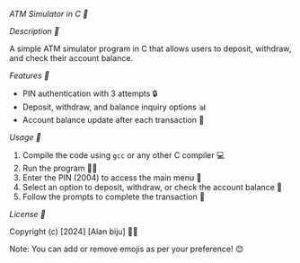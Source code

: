 

*ATM Simulator in C 💸*

*Description 📝*

A simple ATM simulator program in C that allows users to deposit, withdraw, and check their account balance.

*Features 🎉*

- PIN authentication with 3 attempts 🔒
- Deposit, withdraw, and balance inquiry options 📊
- Account balance update after each transaction 💸

*Usage 🚀*

1. Compile the code using `gcc` or any other C compiler 💻
2. Run the program 🏃‍♂️
3. Enter the PIN (2004) to access the main menu 🔑
4. Select an option to deposit, withdraw, or check the account balance 🤔
5. Follow the prompts to complete the transaction 📝

*License 📜*

Copyright (c) [2024] [Alan biju] 👨‍💻

Note: You can add or remove emojis as per your preference! 😊

